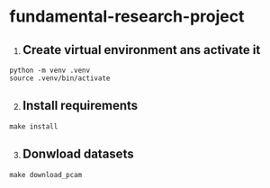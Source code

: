# fundamental-research-project

1. ## Create virtual environment ans activate it

```
python -m venv .venv
source .venv/bin/activate
```

2. ##  Install requirements

```
make install
```

3. ## Donwload datasets

```
make download_pcam
```